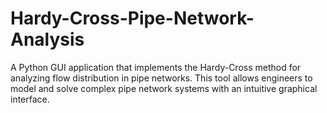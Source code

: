 # Hardy-Cross-Pipe-Network-Analysis
A Python GUI application that implements the Hardy-Cross method for analyzing flow distribution in pipe networks. This tool allows engineers to model and solve complex pipe network systems with an intuitive graphical interface.

